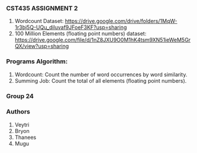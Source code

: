 ### CST435 ASSIGNMENT 2

1. Wordcount Dataset: https://drive.google.com/drive/folders/1MqW-1r3bj5Q-UQu_diluvaf9JFoeF3KF?usp=sharing
2. 100 Million Elements (floating point numbers) dataset: https://drive.google.com/file/d/1nZ8JXU9O0M1hK4tsm9XN51ieWeM5GrQX/view?usp=sharing

### Programs Algorithm:
1. Wordcount: Count the number of word occurrences by word similarity.
2. Summing Job: Count the total of all elements (floating point numbers).
   
### Group 24
### Authors
1. Veytri
2. Bryon
3. Thanees
4. Mugu
